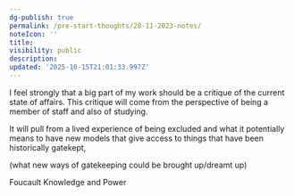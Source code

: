 ```yaml
---
dg-publish: true
permalink: /pre-start-thoughts/28-11-2023-notes/
noteIcon: ''
title:
visibility: public
description:
updated: '2025-10-15T21:01:33.997Z'
---
```



I feel strongly that a big part of my work should be a critique of the current state of affairs. This critique will come from the perspective of being a member of staff and also of studying.


It will pull from a lived experience of being excluded and what it potentially means to have new models that give access to things that have been historically gatekept, 

  
  

(what new ways of gatekeeping could be brought up/dreamt up) 

  

Foucault Knowledge and Power